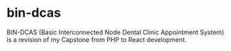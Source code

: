 # bin-dcas
BIN-DCAS (Basic Interconnected Node Dental Clinic Appointment System) is a revision of my Capstone from PHP to React development.

